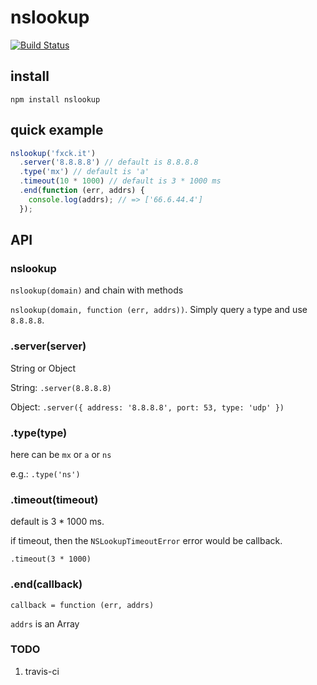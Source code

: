 # nslookup

[![Build Status](https://travis-ci.org/alsotang/nslookup.svg?branch=master)](https://travis-ci.org/alsotang/nslookup)

## install

`npm install nslookup`

## quick example

```js
nslookup('fxck.it')
  .server('8.8.8.8') // default is 8.8.8.8
  .type('mx') // default is 'a'
  .timeout(10 * 1000) // default is 3 * 1000 ms
  .end(function (err, addrs) {
    console.log(addrs); // => ['66.6.44.4']
  });
```

## API

### nslookup

`nslookup(domain)` and chain with methods

`nslookup(domain, function (err, addrs))`. Simply query `a` type and use `8.8.8.8`.

### .server(server)

String or Object

String: `.server(8.8.8.8)`

Object: `.server({ address: '8.8.8.8', port: 53, type: 'udp' })`

### .type(type)

here can be `mx` or `a` or `ns`

e.g.: `.type('ns')`

### .timeout(timeout)

default is 3 * 1000 ms.

if timeout, then the `NSLookupTimeoutError` error would be callback.

`.timeout(3 * 1000)`

### .end(callback)

`callback = function (err, addrs)`

`addrs` is an Array

### TODO

1. travis-ci
